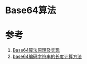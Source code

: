 # Base64算法

# 参考
1. [Base64算法原理及实现](https://www.jianshu.com/p/14537ba3517a)
2. [base64编码字符串的长度计算方法](https://zhuanlan.zhihu.com/p/352433262)
